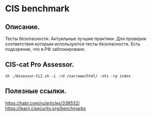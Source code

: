 # CIS benchmark

## Описание.
Тесты безопасности. Актуальные лучшие практики. Для проверки соответствия которым используются тесты безопасности.
Есть подозрение, что в РФ заблокировано.

## CIS-cat Pro Assessor.
```
sh ./Assessor-CLI.sh -i -rd /var/www/html/ -nts -rp index
```

## Полезные ссылки.
https://habr.com/ru/articles/338532/
https://learn.cisecurity.org/benchmarks
